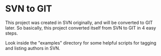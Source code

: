 # SVN to GIT 

This project was created in SVN originally, and will be converted to GIT later.
So basically, this project converted itself from SVN to GIT in 4 easy steps.

Look inside the "examples" directory for some helpful scripts for tagging and listing authors in SVN.
